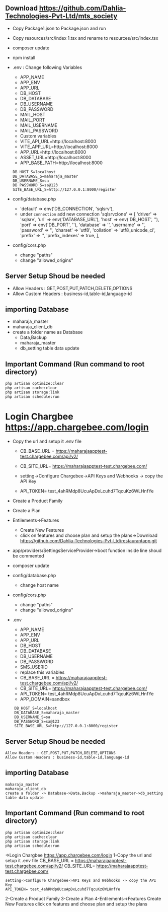 ## Download https://github.com/Dahlia-Technologies-Pvt-Ltd/mts_society
* Copy Package1.json to Package.json and run
* Copy  resources/src/index 1.tsx and rename to resources/src/index.tsx
* composer update
* npm install
* .env : Change following Variables
	- APP_NAME
	- APP_ENV
	- APP_URL
	- DB_HOST
	- DB_DATABASE
	- DB_USERNAME
	- DB_PASSWORD
	- MAIL_HOST
	- MAIL_PORT
	- MAIL_USERNAME
	- MAIL_PASSWORD

	* Custom variables
	- VITE_API_URL=http://localhost:8000
	- VITE_APP_URL=http://localhost:8000
	- APP_URL=http://localhost:8000
	- ASSET_URL=http://localhost:8000
	- APP_BASE_PATH=http://localhost:8000

	```
	DB_HOST_S=localhost
	DB_DATABASE_S=maharaja_master
	DB_USERNAME_S=sa
	DB_PASSWORD_S=sa@123
	SITE_BASE_URL_S=http://127.0.0.1:8000/register
	```
* config/database.php
	- 'default' => env('DB_CONNECTION', 'sqlsrv'),
    - under `connection` add new connection
        'sqlsrvclone' => [
            'driver' => 'sqlsrv',
            'url' => env('DATABASE_URL'),
            'host' => env('DB_HOST', ''),
            'port' => env('DB_PORT', ''),
            'database' => '',
            'username' => '',
            'password' => '',
            'charset' => 'utf8',
            'collation' => 'utf8_unicode_ci',
            'prefix' => '',
            'prefix_indexes' => true,
        ],
* config/cors.php
	- change "paths"
	- change "allowed_origins"

	
	
## Server Setup Shoud be needed
* Allow Headers : GET,POST,PUT,PATCH,DELETE,OPTIONS
* Allow Custom Headers : business-id,table-id,language-id
	

## importing Database
* maharaja_master
* maharaja_client_db
* create a folder name as Database
	- Data,Backup 
	- maharaja_master
	- db_setting table data update

## Important Command (Run command to root directory)
```
php artisan optimize:clear
php artisan cache:clear
php artisan storage:link
php artisan schedule:run
```
	
# Login Chargbee https://app.chargebee.com/login
* Copy the url and setup it .env file
	- CB_BASE_URL = https://maharajaapptest-test.chargebee.com/api/v2/
	- CB_SITE_URL= https://maharajaapptest-test.chargebee.com/
	
	- setting->Configure Chargebee->API Keys and Webhooks -> copy the API Key
	- API_TOKEN= test_4ahRMdp8UcuApDxLcuhd7TqcuKz6WLHnfYe
	
* Create a Product Family
* Create a Plan 
* Entilements->Features
	- Create New Features
	- click on features  and choose plan and setup the plans=>Download https://github.com/Dahlia-Technologies-Pvt-Ltd/restaurantapp.git

* app/providers/SettingsServiceProvider->boot function inside line shoud be commented
* composer update
* config/database.php
	- change host name
* config/cors.php
	- change "paths"
	- change "allowed_origins"
* .env
	- APP_NAME
	- APP_ENV
	- APP_URL
	- DB_HOST
	- DB_DATABASE
	- DB_USERNAME
	- DB_PASSWORD
	- SMS_USERID
	- replace this variables
	- CB_BASE_URL = https://maharajaapptest-test.chargebee.com/api/v2/
	- CB_SITE_URL= https://maharajaapptest-test.chargebee.com/
	- API_TOKEN= test_4ahRMdp8UcuApDxLcuhd7TqcuKz6WLHnfYe
	- APP_DOMAIN=sandbox
	
```
	DB_HOST_S=localhost
	DB_DATABASE_S=maharaja_master
	DB_USERNAME_S=sa
	DB_PASSWORD_S=sa@123
	SITE_BASE_URL_S=http://127.0.0.1:8000/register
```
	
	
## Server Setup Shoud be needed
	Allow Headers : GET,POST,PUT,PATCH,DELETE,OPTIONS
	Allow Custom Headers : business-id,table-id,language-id
	

## importing Database
	maharaja_master
	maharaja_client_db
	create a folder -> Database->Data,Backup ->maharaja_master->db_setting table data update

## Important Command (Run command to root directory)
	php artisan optimize:clear
	php artisan cache:clear
	php artisan storage:link
	php artisan schedule:run
	
	


	

	
	
=>Login Chargbee https://app.chargebee.com/login
1-Copy the url and setup it .env file
	CB_BASE_URL = https://maharajaapptest-test.chargebee.com/api/v2/
	CB_SITE_URL= https://maharajaapptest-test.chargebee.com/
	
	setting->Configure Chargebee->API Keys and Webhooks -> copy the API Key
	API_TOKEN= test_4ahRMdp8UcuApDxLcuhd7TqcuKz6WLHnfYe
	
2-Create a Product Family
3-Create a Plan 
4-Entilements->Features
	Create New Features
	click on features  and choose plan and setup the plans
